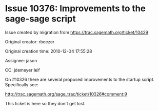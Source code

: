# Issue 10376: Improvements to the sage-sage script

Issue created by migration from https://trac.sagemath.org/ticket/10429

Original creator: rbeezer

Original creation time: 2010-12-04 17:55:28

Assignee: jason

CC:  jdemeyer leif

On #10326 there are several proposed improvements to the startup script.  Specifically see:

http://trac.sagemath.org/sage_trac/ticket/10326#comment:9

This ticket is here so they don't get lost.
